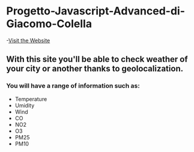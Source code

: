 # Progetto-Javascript-Advanced-di-Giacomo-Colella

-[Visit the Website](https://weather-project-42dfc.web.app/)

## With this site you'll be able to check weather of your city or another thanks to geolocalization.

### You will have a range of information such as:
  * Temperature
  * Umidity
  * Wind
  * CO
  * NO2
  * O3
  * PM25
  * PM10
